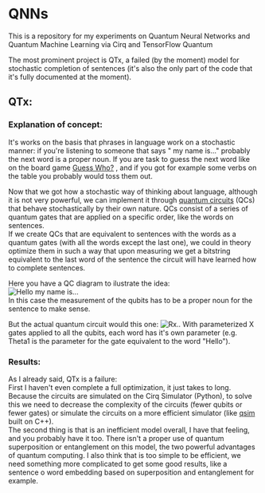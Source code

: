 # QNNs

This is a repository for my experiments on Quantum Neural Networks and Quantum Machine Learning via Cirq and TensorFlow
Quantum

The most prominent project is QTx, a failed (by the moment) model for stochastic completion of sentences
(it's also the only part of the code that it's fully documented at the moment).

QTx:
------------------------------

### Explanation of concept:

It's works on the basis that phrases in language work on a stochastic manner: if you're listening to someone that says "
my name is..." probably the next word is a proper noun. If you are task to guess the next word like on the board
game [Guess Who?](https://www.google.com/search?q=guess+who%3F&safe=active&rlz=1C1GCEA_enES784ES784&sxsrf=ALeKk024lTX8CsWgIWM7h_he7S16VDHwJw:1608242537721&source=lnms&tbm=isch&sa=X&ved=2ahUKEwjOnLGpgtbtAhVExYUKHQc-C9IQ_AUoAXoECCEQAw&biw=958&bih=920)
, and if you got for example some verbs on the table you probably would toss them out.

Now that we got how a stochastic way of thinking about language, although it is not very powerful, we can implement it
through
[quantum circuits](https://en.wikipedia.org/wiki/Quantum_circuit) (QCs) that behave stochastically by their own nature.
QCs consist of a series of quantum gates that are applied on a specific order, like the words on sentences.  
If we create QCs that are equivalent to sentences with the words as a quantum gates (with all the words except the last
one), we could in theory optimize them in such a way that upon measuring we get a bitstring equivalent to the last word
of the sentence the circuit will have learned how to complete sentences.

Here you have a QC diagram to ilustrate the idea:  
![Hello my name is...](https://cdn.discordapp.com/attachments/549524193906130944/790163983188492319/unknown.png)  
In this case the measurement of the qubits has to be a proper noun for the sentence to make sense.

But the actual quantum circuit would this one:
![Rx..](https://cdn.discordapp.com/attachments/549524193906130944/790163803031470090/unknown.png)
With parameterized X gates applied to all the qubits, each word has it's own parameter (e.g. Theta1 is the parameter for
the gate equivalent to the word "Hello").

### Results:

As I already said, QTx is a failure:  
First I haven't even complete a full optimization, it just takes to long. Because the circuits are simulated on the Cirq
Simulator (Python), to solve this we need to decrease the complexity of the circuits (fewer qubits or fewer gates)
or simulate the circuits on a more efficient simulator (like [qsim](https://github.com/quantumlib/qsim) built on C++).  
The second thing is that is an inefficient model overall, I have that feeling, and you probably have it too. There isn't
a proper use of quantum superposition or entanglement on this model, the two powerful advantages of quantum computing. I
also think that is too simple to be efficient, we need something more complicated to get some good results, like a
sentence o word embedding based on superposition and entanglement for example.